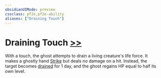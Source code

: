 ```yaml
---
obsidianUIMode: preview
cssclass: pf2e,pf2e-ability
aliases: ["Draining Touch"]
---
```

# Draining Touch [>>](rules/core-rulebook/chapter-9-playing-the-game.md#Actions "Two-Action")

With a touch, the ghost attempts to drain a living creature's life force. It makes a ghostly hand [Strike](rules/actions/strike.md) but deals no damage on a hit. Instead, the target becomes [drained](rules/conditions.md#Drained) for 1 day, and the ghost regains HP equal to half its own level.